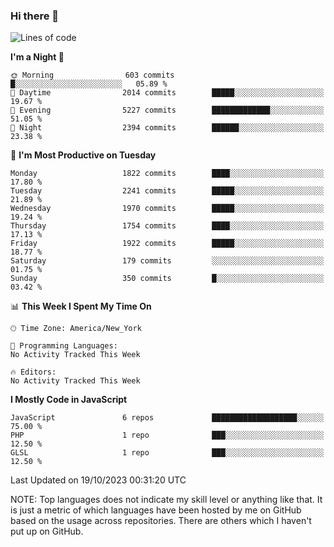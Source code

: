 ### Hi there 👋

<!--
**LynxJinxxy/LynxJinxxy** is a ✨ _special_ ✨ repository because its `README.md` (this file) appears on your GitHub profile.

Here are some ideas to get you started:

- 🔭 I’m currently working on ...
- 🌱 I’m currently learning ...
- 👯 I’m looking to collaborate on ...
- 🤔 I’m looking for help with ...
- 💬 Ask me about ...
- 📫 How to reach me: ...
- 😄 Pronouns: ...
- ⚡ Fun fact: ...
-->

<!--START_SECTION:waka-->
![Lines of code](https://img.shields.io/badge/From%20Hello%20World%20I%27ve%20Written-22.4%20million%20lines%20of%20code-blue)

**I'm a Night 🦉** 

```text
🌞 Morning                603 commits         █░░░░░░░░░░░░░░░░░░░░░░░░   05.89 % 
🌆 Daytime                2014 commits        █████░░░░░░░░░░░░░░░░░░░░   19.67 % 
🌃 Evening                5227 commits        █████████████░░░░░░░░░░░░   51.05 % 
🌙 Night                  2394 commits        ██████░░░░░░░░░░░░░░░░░░░   23.38 % 
```
📅 **I'm Most Productive on Tuesday** 

```text
Monday                   1822 commits        ████░░░░░░░░░░░░░░░░░░░░░   17.80 % 
Tuesday                  2241 commits        █████░░░░░░░░░░░░░░░░░░░░   21.89 % 
Wednesday                1970 commits        █████░░░░░░░░░░░░░░░░░░░░   19.24 % 
Thursday                 1754 commits        ████░░░░░░░░░░░░░░░░░░░░░   17.13 % 
Friday                   1922 commits        █████░░░░░░░░░░░░░░░░░░░░   18.77 % 
Saturday                 179 commits         ░░░░░░░░░░░░░░░░░░░░░░░░░   01.75 % 
Sunday                   350 commits         █░░░░░░░░░░░░░░░░░░░░░░░░   03.42 % 
```


📊 **This Week I Spent My Time On** 

```text
🕑︎ Time Zone: America/New_York

💬 Programming Languages: 
No Activity Tracked This Week

🔥 Editors: 
No Activity Tracked This Week
```

**I Mostly Code in JavaScript** 

```text
JavaScript               6 repos             ███████████████████░░░░░░   75.00 % 
PHP                      1 repo              ███░░░░░░░░░░░░░░░░░░░░░░   12.50 % 
GLSL                     1 repo              ███░░░░░░░░░░░░░░░░░░░░░░   12.50 % 
```




 Last Updated on 19/10/2023 00:31:20 UTC
<!--END_SECTION:waka-->
NOTE: Top languages does not indicate my skill level or anything like that. It is just a metric of which languages have been hosted by me on GitHub based on the usage across repositories. There are others which I haven't put up on GitHub.

